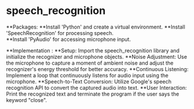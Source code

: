 # speech_recognition

 **Packages:
 **Install 'Python' and create a virtual environment.
 **Install 'SpeechRecognition' for processing speech.	
 **Install 'PyAudio' for accessing microphone input.

**Implementation :
**Setup: Import the speech_recognition library and initialize the recognizer and microphone objects.
**Noise Adjustment: Use the microphone to capture a moment of ambient noise and adjust the recognizer's energy threshold for better accuracy.
**Continuous Listening: Implement a loop that continuously listens for audio input using the microphone.
**Speech-to-Text Conversion: Utilize Google's speech recognition API to convert the captured audio into text.
**User Interaction: Print the recognized text and terminate the program if the user says the keyword "close".
